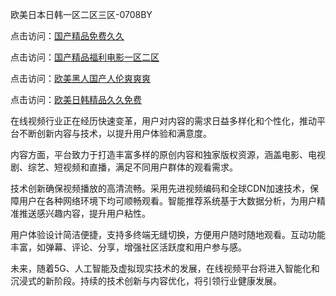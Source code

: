 欧美日本日韩一区二区三区-0708BY

点击访问：<a href="https://heiliaoxwd5i8.pages.dev">国产精品免费久久</a>

点击访问：<a href="https://heiliaowt0d7p.pages.dev">国产精品福利电影一区二区</a>

点击访问：<a href="https://heiliaoow5kzm.pages.dev">欧美黑人国产人伦爽爽爽</a>

点击访问：<a href="https://heiliaoga6s9v.pages.dev">欧美日韩精品久久免费</a>

在线视频行业正在经历快速变革，用户对内容的需求日益多样化和个性化，推动平台不断创新内容与技术，以提升用户体验和满意度。

内容方面，平台致力于打造丰富多样的原创内容和独家版权资源，涵盖电影、电视剧、综艺、短视频和直播，满足不同用户群体的观看需求。

技术创新确保视频播放的高清流畅。采用先进视频编码和全球CDN加速技术，保障用户在各种网络环境下均可顺畅观看。智能推荐系统基于大数据分析，为用户精准推送感兴趣内容，提升用户粘性。

用户体验设计简洁便捷，支持多终端无缝切换，方便用户随时随地观看。互动功能丰富，如弹幕、评论、分享，增强社区活跃度和用户参与感。

未来，随着5G、人工智能及虚拟现实技术的发展，在线视频平台将进入智能化和沉浸式的新阶段。持续的技术创新与内容优化，将引领行业健康发展。

<span style="display:none;">[Canonical link]( https://github.com/dudu211445/273206 ）</span>
